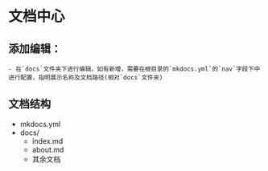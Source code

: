 # 文档中心

## 添加编辑：
    - 在`docs`文件夹下进行编辑，如有新增，需要在根目录的`mkdocs.yml`的`nav`字段下中进行配置，指明展示名称及文档路径(相对`docs`文件夹)
## 文档结构
- mkdocs.yml
- docs/
    - index.md
    - about.md
    - 其余文档
